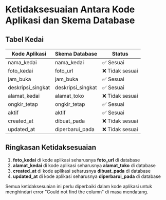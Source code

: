 # Ketidaksesuaian Antara Kode Aplikasi dan Skema Database

## Tabel Kedai

| Kode Aplikasi | Skema Database | Status |
|---------------|---------------|--------|
| nama_kedai | nama_kedai | ✅ Sesuai |
| foto_kedai | foto_url | ❌ Tidak sesuai |
| jam_buka | jam_buka | ✅ Sesuai |
| deskripsi_singkat | deskripsi_singkat | ✅ Sesuai |
| alamat_kedai | alamat_toko | ❌ Tidak sesuai |
| ongkir_tetap | ongkir_tetap | ✅ Sesuai |
| aktif | aktif | ✅ Sesuai |
| created_at | dibuat_pada | ❌ Tidak sesuai |
| updated_at | diperbarui_pada | ❌ Tidak sesuai |

## Ringkasan Ketidaksesuaian

1. **foto_kedai** di kode aplikasi seharusnya **foto_url** di database
2. **alamat_kedai** di kode aplikasi seharusnya **alamat_toko** di database
3. **created_at** di kode aplikasi seharusnya **dibuat_pada** di database
4. **updated_at** di kode aplikasi seharusnya **diperbarui_pada** di database

Semua ketidaksesuaian ini perlu diperbaiki dalam kode aplikasi untuk menghindari error "Could not find the column" di masa mendatang.
